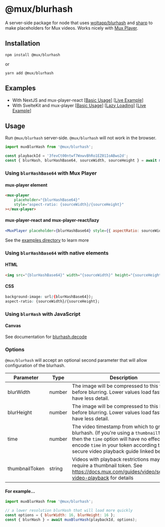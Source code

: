 # @mux/blurhash

A server-side package for node that uses [woltapp/blurhash](https://github.com/woltapp/blurhash) and [sharp](https://www.npmjs.com/package/sharp) to make placeholders for Mux videos. Works nicely with [Mux Player](https://docs.mux.com/guides/video/mux-player).

## Installation

```shell
npm install @mux/blurhash
```

or

```shell
yarn add @mux/blurhash
```

## Examples

- With NextJS and mux-player-react [[Basic Usage](./examples/nextjs/pages/basic.jsx)] [[Live Example](https://mux-blurhash-react.vercel.app)]
- With SvelteKit and mux-player [[Basic Usage](./examples/sveltekit/src/routes/basic)] [[Lazy Loading](./examples/sveltekit/src/routes/lazy)] [[Live Example](https://mux-blurhash-svelte.vercel.app)]

## Usage

Run `@mux/blurhash` server-side. `@mux/blurhash` will not work in the browser.

```js
import muxBlurHash from '@mux/blurhash';

const playbackId = '3fevCt00ntwf7WxwvBhRo1EZ01IoABwo2d';
const { blurHash, blurHashBase64, sourceWidth, sourceHeight } = await muxBlurHash(playbackId);
```

### Using `blurHashBase64` with Mux Player

#### mux-player element

```html
<mux-player
	placeholder="{blurHashBase64}"
	style="aspect-ratio: {sourceWidth}/{sourceHeight}"
></mux-player>
```

#### mux-player-react and mux-player-react/lazy

```jsx
<MuxPlayer placeholder={blurHashBase64} style={{ aspectRatio: sourceWidth / sourceHeight }} />
```

See the [examples directory](./examples) to learn more

### Using `blurHashBase64` with native elements

#### HTML

```html
<img src="{blurHashBase64}" width="{sourceWidth}" height="{sourceHeight}" />
```

#### CSS

```css
background-image: url({blurHashBase64});
aspect-ratio: {sourceWidth}/{sourceHeight};
```

### Using `blurHash` with JavaScript

#### Canvas

See documentation for [blurhash.decode](https://github.com/woltapp/blurhash/tree/master/TypeScript#decodeblurhash-string-width-number-height-number-punch-number--uint8clampedarray)

### Options

`@mux/blurhash` will accept an optional second parameter that will allow configuration of the blurhash.

| Parameter      | Type   | Description                                                                                                                                                                                                                  | Default |
| -------------- | ------ | ---------------------------------------------------------------------------------------------------------------------------------------------------------------------------------------------------------------------------- | ------- |
| blurWidth      | number | The image will be compressed to this width before blurring. Lower values load faster but have less detail.                                                                                                                   | 32      |
| blurHeight     | number | The image will be compressed to this height before blurring. Lower values load faster but have less detail.                                                                                                                  | 32      |
| time           | number | The video timestamp from which to grab the blurhash. (If you're using a `thumbnailToken`, then the `time` option will have no effect; encode `time` in your token according to the secure video playback guide linked below) |         |
| thumbnailToken | string | Videos with playback restrictions may require a thumbnail token. See https://docs.mux.com/guides/video/secure-video-playback for details                                                                                     |         |

#### For example...

```js
import muxBlurHash from '@mux/blurhash';

// a lower resolution blurHash that will load more quickly
const options = { blurWidth: 16, blurHeight: 16 };
const { blurHash } = await muxBlurHash(playbackId, options);
```
